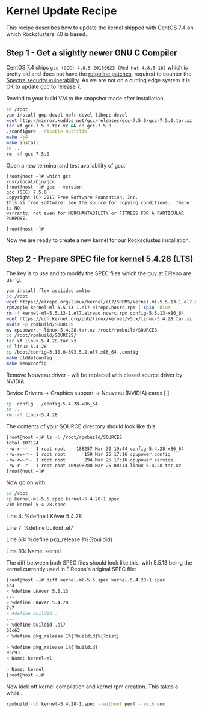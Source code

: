 # Kernel Update Recipe
This recipe describes how to update the kernel shipped with CentOS 7.4 on which Rockclusters 7.0 is based.

## Step 1 - Get a slightly newer GNU C Compiler

CentOS 7.4 ships `gcc (GCC) 4.8.5 20150623 (Red Hat 4.8.5-16)` which is pretty old and does not have the [retpoline patches](https://support.google.com/faqs/answer/7625886), required to counter the [Spectre security vulnerability](https://en.wikipedia.org/wiki/Spectre_(security_vulnerability)). As we are not on a cutting edge system it is OK to update gcc to release 7.

Rewind to your build VM to the snapshot made after installation.

```bash
cd /root
yum install gmp-devel mpfr-devel libmpc-devel
wget http://mirror.koddos.net/gcc/releases/gcc-7.5.0/gcc-7.5.0.tar.xz
tar xf gcc-7.5.0.tar.xz && cd gcc-7.5.0
./configure --disable-multilib
make -j4
make install
cd ..
rm -rf gcc-7.5.0
```

Open a new terminal and test availability of gcc:

```shell
[root@host ~]# which gcc
/usr/local/bin/gcc
[root@host ~]# gcc --version
gcc (GCC) 7.5.0
Copyright (C) 2017 Free Software Foundation, Inc.
This is free software; see the source for copying conditions.  There is NO
warranty; not even for MERCHANTABILITY or FITNESS FOR A PARTICULAR PURPOSE.

[root@host ~]# 
```

Now we are ready to create a new kernel for our Rocksclustes installation.

## Step 2 - Prepare SPEC file for kernel 5.4.28 (LTS)

The key is to use and to modify the SPEC files which the guy at ElRepo are using.

```bash
yum install flex asciidoc xmlto
cd /root
wget https://elrepo.org/linux/kernel/el7/SRPMS/kernel-ml-5.5.13-1.el7.elrepo.nosrc.rpm
rpm2cpio kernel-ml-5.5.13-1.el7.elrepo.nosrc.rpm | cpio -dium
rm -f kernel-ml-5.5.13-1.el7.elrepo.nosrc.rpm config-5.5.13-x86_64
wget https://cdn.kernel.org/pub/linux/kernel/v5.x/linux-5.4.28.tar.xz
mkdir -p rpmbuild/SOURCES
mv cpupower.* linux-5.4.28.tar.xz /root/rpmbuild/SOURCES
cd /root/rpmbuild/SOURCES/
tar xf linux-5.4.28.tar.xz
cd linux-5.4.28
cp /boot/config-3.10.0-693.5.2.el7.x86_64 .config
make olddefconfig
make menuconfig
```

Remove Nouveau driver - will be replaced with closed source driver by NVIDIA.

Device Drivers -> Graphics support -> Nouveau (NVIDIA) cards [ ]

```bash
cp .config ../config-5.4.28-x86_64
cd ..
rm -rf linux-5.4.28
```

The contents of your SOURCE directory should look like this:

```bash
[root@host ~]# ls -l /root/rpmbuild/SOURCES
total 107124
-rw-r--r-- 1 root root    188257 Mar 30 19:44 config-5.4.28-x86_64
-rw-rw-r-- 1 root root       150 Mar 25 17:16 cpupower.config
-rw-rw-r-- 1 root root       294 Mar 25 17:16 cpupower.service
-rw-r--r-- 1 root root 109498288 Mar 25 08:34 linux-5.4.28.tar.xz
[root@host ~]#
```

Now go on with:

```bash
cd /root
cp kernel-ml-5.5.spec kernel-5.4.28-1.spec
vim kernel-5-4-28.spec
```

Line 4: %define LKAver 5.4.28

Line 7: %define buildid .el7

Line 63: %define pkg_release 1%{?buildid}

Line 93: Name: kernel

The diff between both SPEC files should look like this, with 5.5.13 being the kernel currently used in ElRepos's original SPEC file:

```bash
[root@host ~]# diff kernel-ml-5.5.spec kernel-5.4.28-1.spec 
4c4
< %define LKAver 5.5.13
---
> %define LKAver 5.4.28
7c7
< #define buildid .
---
> %define buildid .el7
63c63
< %define pkg_release 1%{?buildid}%{?dist}
---
> %define pkg_release 1%{?buildid}
93c93
< Name: kernel-ml
---
> Name: kernel
[root@host ~]# 
```

Now kick off kernel compilation and kernel rpm creation. This takes a while...

```bash
rpmbuild -bb kernel-5.4.28-1.spec --without perf --with doc
```

